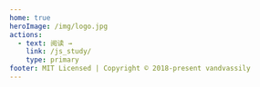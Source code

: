 ```yaml
---
home: true
heroImage: /img/logo.jpg
actions:
  - text: 阅读 →
    link: /js_study/
    type: primary
footer: MIT Licensed | Copyright © 2018-present vandvassily
---
```

